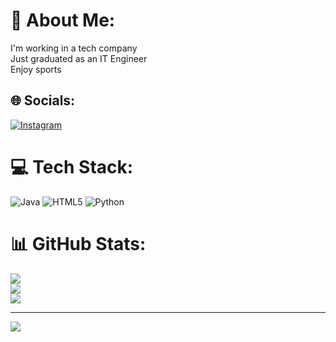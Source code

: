 # 💫 About Me:
I'm working in a tech company<br>Just graduated as an IT Engineer<br>Enjoy sports<br>


## 🌐 Socials:
[![Instagram](https://img.shields.io/badge/Instagram-%23E4405F.svg?logo=Instagram&logoColor=white)](https://instagram.com/luisp_cf) 

# 💻 Tech Stack:
![Java](https://img.shields.io/badge/java-%23ED8B00.svg?style=for-the-badge&logo=java&logoColor=white) ![HTML5](https://img.shields.io/badge/html5-%23E34F26.svg?style=for-the-badge&logo=html5&logoColor=white) ![Python](https://img.shields.io/badge/python-3670A0?style=for-the-badge&logo=python&logoColor=ffdd54)
# 📊 GitHub Stats:
![](https://github-readme-stats.vercel.app/api?username=bioqu&theme=dark&hide_border=false&include_all_commits=false&count_private=false)<br/>
![](https://github-readme-streak-stats.herokuapp.com/?user=bioqu&theme=dark&hide_border=false)<br/>
![](https://github-readme-stats.vercel.app/api/top-langs/?username=bioqu&theme=dark&hide_border=false&include_all_commits=false&count_private=false&layout=compact)

---
[![](https://visitcount.itsvg.in/api?id=bioqu&icon=0&color=0)](https://visitcount.itsvg.in)

<!-- Proudly created with GPRM ( https://gprm.itsvg.in ) -->
